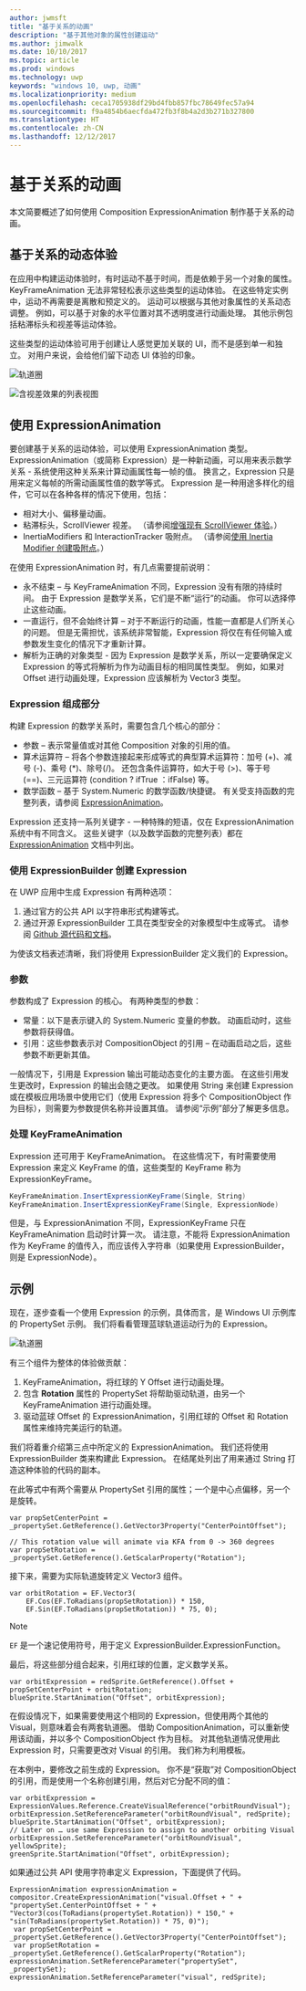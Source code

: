 ```yaml
---
author: jwmsft
title: "基于关系的动画"
description: "基于其他对象的属性创建运动"
ms.author: jimwalk
ms.date: 10/10/2017
ms.topic: article
ms.prod: windows
ms.technology: uwp
keywords: "windows 10, uwp, 动画"
ms.localizationpriority: medium
ms.openlocfilehash: ceca1705938df29bd4fbb857fbc78649fec57a94
ms.sourcegitcommit: f9a4854b6aecfda472fb3f8b4a2d3b271b327800
ms.translationtype: HT
ms.contentlocale: zh-CN
ms.lasthandoff: 12/12/2017
---
```

# <a name="relation-based-animations"></a>基于关系的动画

本文简要概述了如何使用 Composition ExpressionAnimation 制作基于关系的动画。

## <a name="dynamic-relation-based-experiences"></a>基于关系的动态体验

在应用中构建运动体验时，有时运动不基于时间，而是依赖于另一个对象的属性。 KeyFrameAnimation 无法非常轻松表示这些类型的运动体验。 在这些特定实例中，运动不再需要是离散和预定义的。 运动可以根据与其他对象属性的关系动态调整。 例如，可以基于对象的水平位置对其不透明度进行动画处理。 其他示例包括粘滞标头和视差等运动体验。

这些类型的运动体验可用于创建让人感觉更加关联的 UI，而不是感到单一和独立。 对用户来说，会给他们留下动态 UI 体验的印象。

![轨道圈](images/animation/orbit.gif)

![含视差效果的列表视图](images/animation/parallax.gif)

## <a name="using-expressionanimations"></a>使用 ExpressionAnimation

要创建基于关系的运动体验，可以使用 ExpressionAnimation 类型。 ExpressionAnimation（或简称 Expression）是一种新动画，可以用来表示数学关系 - 系统使用这种关系来计算动画属性每一帧的值。 换言之，Expression 只是用来定义每帧的所需动画属性值的数学等式。 Expression 是一种用途多样化的组件，它可以在各种各样的情况下使用，包括：

- 相对大小、偏移量动画。
- 粘滞标头，ScrollViewer 视差。 （请参阅[增强现有 ScrollViewer 体验](scroll-input-animations.md)。）
- InertiaModifiers 和 InteractionTracker 吸附点。 （请参阅[使用 Inertia Modifier 创建吸附点](inertia-modifiers.md)。）

在使用 ExpressionAnimation 时，有几点需要提前说明：

- 永不结束 – 与 KeyFrameAnimation 不同，Expression 没有有限的持续时间。 由于 Expression 是数学关系，它们是不断“运行”的动画。 你可以选择停止这些动画。
- 一直运行，但不会始终计算 – 对于不断运行的动画，性能一直都是人们所关心的问题。 但是无需担忧，该系统非常智能，Expression 将仅在有任何输入或参数发生变化的情况下才重新计算。
- 解析为正确的对象类型 - 因为 Expression 是数学关系，所以一定要确保定义 Expression 的等式将解析为作为动画目标的相同属性类型。 例如，如果对 Offset 进行动画处理，Expression 应该解析为 Vector3 类型。

### <a name="components-of-an-expression"></a>Expression 组成部分

构建 Expression 的数学关系时，需要包含几个核心的部分：

- 参数 – 表示常量值或对其他 Composition 对象的引用的值。
- 算术运算符 – 将各个参数连接起来形成等式的典型算术运算符：加号 (+)、减号 (-)、乘号 (*)、除号(/)。 还包含条件运算符，如大于号 (>)、等于号 (==)、三元运算符 (condition ? ifTrue ：ifFalse) 等。
- 数学函数 – 基于 System.Numeric 的数学函数/快捷键。 有关受支持函数的完整列表，请参阅 [ExpressionAnimation](https://docs.microsoft.com/uwp/api/Windows.UI.Composition.ExpressionAnimation)。

Expression 还支持一系列关键字 - 一种特殊的短语，仅在 ExpressionAnimation 系统中有不同含义。 这些关键字（以及数学函数的完整列表）都在 [ExpressionAnimation](https://docs.microsoft.com/uwp/api/Windows.UI.Composition.ExpressionAnimation) 文档中列出。

### <a name="creating-expressions-with-expressionbuilder"></a>使用 ExpressionBuilder 创建 Expression

在 UWP 应用中生成 Expression 有两种选项：

1. 通过官方的公共 API 以字符串形式构建等式。
1. 通过开源 ExpressionBuilder 工具在类型安全的对象模型中生成等式。 请参阅 [Github 源代码和文档](https://github.com/Microsoft/WindowsUIDevLabs/tree/master/ExpressionBuilder)。

为使该文档表述清晰，我们将使用 ExpressionBuilder 定义我们的 Expression。

### <a name="parameters"></a>参数

参数构成了 Expression 的核心。 有两种类型的参数：

- 常量：以下是表示键入的 System.Numeric 变量的参数。 动画启动时，这些参数将获得值。
- 引用：这些参数表示对 CompositionObject 的引用 – 在动画启动之后，这些参数不断更新其值。

一般情况下，引用是 Expression 输出可能动态变化的主要方面。 在这些引用发生更改时，Expression 的输出会随之更改。 如果使用 String 来创建 Expression 或在模板应用场景中使用它们（使用 Expression 将多个 CompositionObject 作为目标），则需要为参数提供名称并设置其值。 请参阅“示例”部分了解更多信息。

### <a name="working-with-keyframeanimations"></a>处理 KeyFrameAnimation

Expression 还可用于 KeyFrameAnimation。 在这些情况下，有时需要使用 Expression 来定义 KeyFrame 的值，这些类型的 KeyFrame 称为 ExpressionKeyFrame。

```csharp
KeyFrameAnimation.InsertExpressionKeyFrame(Single, String)
KeyFrameAnimation.InsertExpressionKeyFrame(Single, ExpressionNode)
```

但是，与 ExpressionAnimation 不同，ExpressionKeyFrame 只在 KeyFrameAnimation 启动时计算一次。 请注意，不能将 ExpressionAnimation 作为 KeyFrame 的值传入，而应该传入字符串（如果使用 ExpressionBuilder，则是 ExpressionNode）。

## <a name="example"></a>示例

现在，逐步查看一个使用 Expression 的示例，具体而言，是 Windows UI 示例库的 PropertySet 示例。 我们将看看管理蓝球轨道运动行为的 Expression。

![轨道圈](images/animation/orbit.gif)

有三个组件为整体的体验做贡献：

1. KeyFrameAnimation，将红球的 Y Offset 进行动画处理。
1. 包含 **Rotation** 属性的 PropertySet 将帮助驱动轨道，由另一个 KeyFrameAnimation 进行动画处理。
1. 驱动蓝球 Offset 的 ExpressionAnimation，引用红球的 Offset 和 Rotation 属性来维持完美运行的轨道。

我们将着重介绍第三点中所定义的 ExpressionAnimation。 我们还将使用 ExpressionBuilder 类来构建此 Expression。 在结尾处列出了用来通过 String 打造这种体验的代码的副本。

在此等式中有两个需要从 PropertySet 引用的属性；一个是中心点偏移，另一个是旋转。

```
var propSetCenterPoint =
_propertySet.GetReference().GetVector3Property("CenterPointOffset");

// This rotation value will animate via KFA from 0 -> 360 degrees
var propSetRotation = _propertySet.GetReference().GetScalarProperty("Rotation");
```

接下来，需要为实际轨道旋转定义 Vector3 组件。

```
var orbitRotation = EF.Vector3(
    EF.Cos(EF.ToRadians(propSetRotation)) * 150,
    EF.Sin(EF.ToRadians(propSetRotation)) * 75, 0);
```

> [!NOTE]
> `EF` 是一个速记使用符号，用于定义 ExpressionBuilder.ExpressionFunction。

最后，将这些部分组合起来，引用红球的位置，定义数学关系。

```
var orbitExpression = redSprite.GetReference().Offset + propSetCenterPoint + orbitRotation;
blueSprite.StartAnimation("Offset", orbitExpression);
```

在假设情况下，如果需要使用这个相同的 Expression，但使用两个其他的 Visual，则意味着会有两套轨道圈。 借助 CompositionAnimation，可以重新使用该动画，并以多个 CompositionObject 作为目标。 对其他轨道情况使用此 Expression 时，只需要更改对 Visual 的引用。 我们称为利用模板。

在本例中，要修改之前生成的 Expression。 你不是“获取”对 CompositionObject 的引用，而是使用一个名称创建引用，然后对它分配不同的值：

```
var orbitExpression = ExpressionValues.Reference.CreateVisualReference("orbitRoundVisual");
orbitExpression.SetReferenceParameter("orbitRoundVisual", redSprite);
blueSprite.StartAnimation("Offset", orbitExpression);
// Later on … use same Expression to assign to another orbiting Visual
orbitExpression.SetReferenceParameter("orbitRoundVisual", yellowSprite);
greenSprite.StartAnimation("Offset", orbitExpression);
```

如果通过公共 API 使用字符串定义 Expression，下面提供了代码。

```
ExpressionAnimation expressionAnimation =
compositor.CreateExpressionAnimation("visual.Offset + " +
"propertySet.CenterPointOffset + " +
"Vector3(cos(ToRadians(propertySet.Rotation)) * 150," + "sin(ToRadians(propertySet.Rotation)) * 75, 0)");
 var propSetCenterPoint = _propertySet.GetReference().GetVector3Property("CenterPointOffset");
 var propSetRotation = _propertySet.GetReference().GetScalarProperty("Rotation");
expressionAnimation.SetReferenceParameter("propertySet", _propertySet);
expressionAnimation.SetReferenceParameter("visual", redSprite);
```
